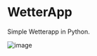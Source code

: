 # WetterApp
Simple Wetterapp in Python.

![image](https://github.com/FalkAurel/WetterApp/assets/137809006/265d528b-cefc-49f5-8007-f4ce041d2903)
